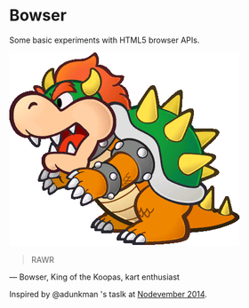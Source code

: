 # Bowser
Some basic experiments with HTML5 browser APIs.

![bowser](/bowser.png)

> RAWR

&mdash; Bowser, King of the Koopas, kart enthusiast

Inspired by @adunkman 's taslk at [Nodevember 2014](http://youtu.be/0JtiSGoZGl8).
